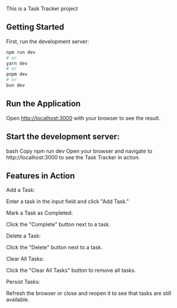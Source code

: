 This is a Task Tracker project 

## Getting Started

First, run the development server:

```bash
npm run dev
# or
yarn dev
# or
pnpm dev
# or
bun dev
```


## Run the Application
Open [http://localhost:3000](http://localhost:3000) with your browser to see the result.

## Start the development server:

bash
Copy
npm run dev
Open your browser and navigate to http://localhost:3000 to see the Task Tracker in action.

## Features in Action
Add a Task:

Enter a task in the input field and click "Add Task."

Mark a Task as Completed:

Click the "Complete" button next to a task.

Delete a Task:

Click the "Delete" button next to a task.

Clear All Tasks:

Click the "Clear All Tasks" button to remove all tasks.

Persist Tasks:

Refresh the browser or close and reopen it to see that tasks are still available.